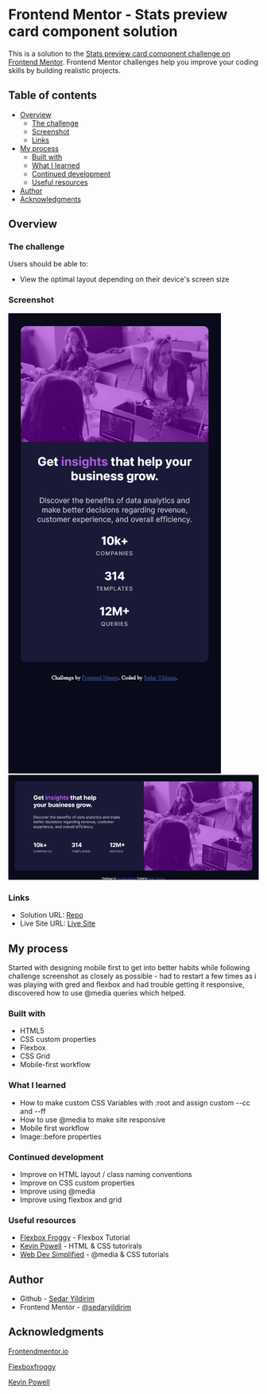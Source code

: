 # Frontend Mentor - Stats preview card component solution

This is a solution to the [Stats preview card component challenge on Frontend Mentor](https://www.frontendmentor.io/challenges/stats-preview-card-component-8JqbgoU62). Frontend Mentor challenges help you improve your coding skills by building realistic projects. 

## Table of contents

- [Overview](#overview)
  - [The challenge](#the-challenge)
  - [Screenshot](#screenshot)
  - [Links](#links)
- [My process](#my-process)
  - [Built with](#built-with)
  - [What I learned](#what-i-learned)
  - [Continued development](#continued-development)
  - [Useful resources](#useful-resources)
- [Author](#author)
- [Acknowledgments](#acknowledgments)

## Overview

### The challenge

Users should be able to:

- View the optimal layout depending on their device's screen size

### Screenshot

![](./images/mobile_ss.jpg)
![](./images/desktop_ss.jpg)

### Links

- Solution URL: [Repo](https://github.com/sedaryildirim/stats-preview-card-component)
- Live Site URL: [Live Site](https://sedaryildirim.github.io/stats-preview-card-component/)

## My process

Started with designing mobile first to get into better habits while following challenge screenshot
as closely as possible - had to restart a few times as i was playing with gred and flexbox and
had trouble getting it responsive, discovered how to use @media queries which helped.

### Built with

- HTML5 
- CSS custom properties
- Flexbox
- CSS Grid
- Mobile-first workflow

### What I learned

- How to make custom CSS Variables with :root and assign custom --cc and --ff 
- How to use @media to make site responsive
- Mobile first workflow
- Image::before properties

### Continued development

- Improve on HTML layout / class naming conventions
- Improve on CSS custom properties
- Improve using @media
- Improve using flexbox and grid

### Useful resources

- [Flexbox Froggy](https://flexboxfroggy.com/) - Flexbox Tutorial
- [Kevin Powell](https://www.youtube.com/KevinPowell) - HTML & CSS tutorirals
- [Web Dev Simplified](https://www.youtube.com/webdevsimplified) - @media & CSS tutorials

## Author

- Github - [Sedar Yildirim](https://github.com/sedaryildirim)
- Frontend Mentor - [@sedaryildirim](https://www.frontendmentor.io/profile/sedaryildirim)

## Acknowledgments

[Frontendmentor.io](https://www.frontendmentor.io/)

[Flexboxfroggy](https://flexboxfroggy.com/)

[Kevin Powell](https://www.youtube.com/KevinPowell)
